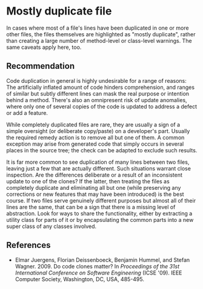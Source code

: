 # Mostly duplicate file
In cases where most of a file's lines have been duplicated in one or more other files, the files themselves are highlighted as "mostly duplicate", rather than creating a large number of method-level or class-level warnings. The same caveats apply here, too.


## Recommendation
Code duplication in general is highly undesirable for a range of reasons: The artificially inflated amount of code hinders comprehension, and ranges of similar but subtly different lines can mask the real purpose or intention behind a method. There's also an omnipresent risk of update anomalies, where only one of several copies of the code is updated to address a defect or add a feature.

While completely duplicated files are rare, they are usually a sign of a simple oversight (or deliberate copy/paste) on a developer's part. Usually the required remedy action is to remove all but one of them. A common exception may arise from generated code that simply occurs in several places in the source tree; the check can be adapted to exclude such results.

It is far more common to see duplication of many lines between two files, leaving just a few that are actually different. Such situations warrant close inspection. Are the differences deliberate or a result of an inconsistent update to one of the clones? If the latter, then treating the files as completely duplicate and eliminating all but one (while preserving any corrections or new features that may have been introduced) is the best course. If two files serve genuinely different purposes but almost all of their lines are the same, that can be a sign that there is a missing level of abstraction. Look for ways to share the functionality, either by extracting a utility class for parts of it or by encapsulating the common parts into a new super class of any classes involved.


## References
* Elmar Juergens, Florian Deissenboeck, Benjamin Hummel, and Stefan Wagner. 2009. Do code clones matter? In *Proceedings of the 31st International Conference on Software Engineering* (ICSE '09). IEEE Computer Society, Washington, DC, USA, 485-495.
